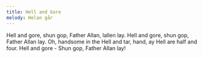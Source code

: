 ```yaml
---
title: Hell and Gore
melody: Helan går
---
```


Hell and gore,
shun gop, Father Allan, lallen lay.
Hell and gore,
shun gop, Father Allan lay.
Oh, handsome in the Hell and tar,
hand, ay Hell are half and four.
Hell and gore -
Shun gop, Father Allan lay!
